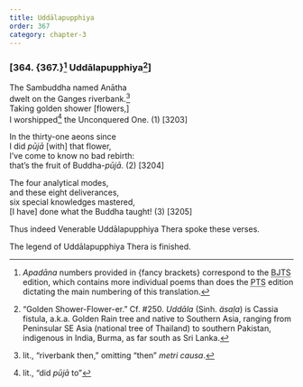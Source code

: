 ```yaml
---
title: Uddālapupphiya
order: 367
category: chapter-3
---
```


### \[364. {367.}[^1] Uddālapupphiya[^2]\]

The Sambuddha named Anātha  
dwelt on the Ganges riverbank.[^3]  
Taking golden shower \[flowers,\]  
I worshipped[^4] the Unconquered One. (1) \[3203\]

In the thirty-one aeons since  
I did *pūjā* \[with\] that flower,  
I’ve come to know no bad rebirth:  
that’s the fruit of Buddha-*pūjā*. (2) \[3204\]

The four analytical modes,  
and these eight deliverances,  
six special knowledges mastered,  
\[I have\] done what the Buddha taught! (3) \[3205\]

Thus indeed Venerable Uddālapupphiya Thera spoke these verses.

The legend of Uddālapupphiya Thera is finished.

[^1]: *Apadāna* numbers provided in {fancy brackets} correspond to the <abbr title="Buddha Jayanthi Tripitaka Series">BJTS</abbr> edition, which contains more individual poems than does the <abbr title="Pali Text Society">PTS</abbr> edition dictating the main numbering of this translation.

[^2]: “Golden Shower-Flower-er.” Cf. \#250. *Uddāla* (Sinh. *äsaḷa*) is Cassia fistula, a.k.a. Golden Rain tree and native to Southern Asia, ranging from Peninsular SE Asia (national tree of Thailand) to southern Pakistan, indigenous in India, Burma, as far south as Sri Lanka.

[^3]: lit., “riverbank then,” omitting “then” *metri causa*.

[^4]: lit., “did *pūjā* to”
